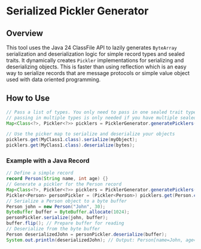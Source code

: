 # Serialized Pickler Generator  

## Overview  

This tool uses the Java 24 ClassFile API to lazily generates `ByteArray` serialization and deserialization logic for simple record types and sealed traits. It dynamically creates `Pickler` implementations for serializing and deserializing objects. This is faster than using reflection which is an easy way to serialize records that are message protocols or simple value object used with data oriented programming.

## How to Use  

```java
// Pass a list of types. You only need to pass in one sealed trait types. Passing in multiple
// passing in multiple types is only needed if you have multiple sealed traits else unreated record types. 
Map<Class<?>, Pickler<?>> picklers = PicklerGenerator.generatePicklers(Class<?>... types);

// Use the picker map to serialize and deserialize your objects
picklers.get(MyClass1.class).serialize(myObject); 
picklers.get(MyClass1.class).deserialize(bytes);
```

### Example with a Java Record

```java 
// Define a simple record 
record Person(String name, int age) {}  
// Generate a pickler for the Person record 
Map<Class<?>, Pickler<?>> picklers = PicklerGenerator.generatePicklers(Person.class); 
Pickler<Person> personPickler = (Pickler<Person>) picklers.get(Person.class);  
// Serialize a Person object to a byte buffer 
Person john = new Person("John", 30); 
ByteBuffer buffer = ByteBuffer.allocate(1024);
personPickler.serialize(john, buffer); 
buffer.flip(); // Prepare buffer for reading  
// Deserialize from the byte buffer
Person deserializedJohn = personPickler.deserialize(buffer); 
System.out.println(deserializedJohn); // Output: Person[name=John, age=30] ```
```

